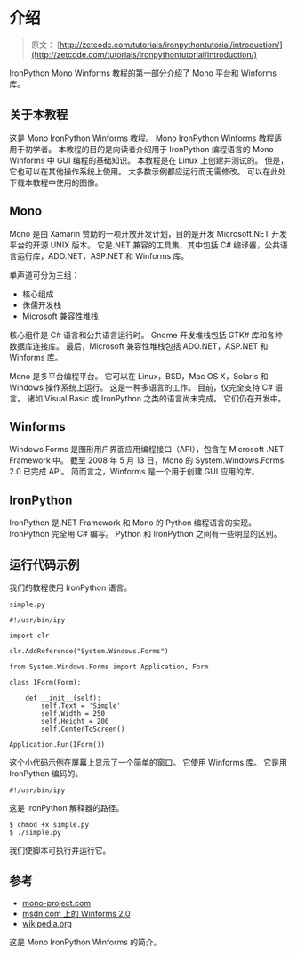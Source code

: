 # 介绍

> 原文： [http://zetcode.com/tutorials/ironpythontutorial/introduction/](http://zetcode.com/tutorials/ironpythontutorial/introduction/)

IronPython Mono Winforms 教程的第一部分介绍了 Mono 平台和 Winforms 库。

## 关于本教程

这是 Mono IronPython Winforms 教程。 Mono IronPython Winforms 教程适用于初学者。 本教程的目的是向读者介绍用于 IronPython 编程语言的 Mono Winforms 中 GUI 编程的基础知识。 本教程是在 Linux 上创建并测试的。 但是，它也可以在其他操作系统上使用。 大多数示例都应运行而无需修改。 可以在此处下载本教程中使用的图像。

## Mono

Mono 是由 Xamarin 赞助的一项开放开发计划，目的是开发 Microsoft.NET 开发平台的开源 UNIX 版本。 它是.NET 兼容的工具集，其中包括 C# 编译器，公共语言运行库，ADO.NET，ASP.NET 和 Winforms 库。

单声道可分为三组：

*   核心组成
*   侏儒开发栈
*   Microsoft 兼容性堆栈

核心组件是 C# 语言和公共语言运行时。 Gnome 开发堆栈包括 GTK# 库和各种数据库连接库。 最后，Microsoft 兼容性堆栈包括 ADO.NET，ASP.NET 和 Winforms 库。

Mono 是多平台编程平台。 它可以在 Linux，BSD，Mac OS X，Solaris 和 Windows 操作系统上运行。 这是一种多语言的工作。 目前，仅完全支持 C# 语言。 诸如 Visual Basic 或 IronPython 之类的语言尚未完成。 它们仍在开发中。

## Winforms

Windows Forms 是图形用户界面应用编程接口（API），包含在 Microsoft .NET Framework 中。 截至 2008 年 5 月 13 日，Mono 的 System.Windows.Forms 2.0 已完成 API。 简而言之，Winforms 是一个用于创建 GUI 应用的库。

## IronPython

IronPython 是.NET Framework 和 Mono 的 Python 编程语言的实现。 IronPython 完全用 C# 编写。 Python 和 IronPython 之间有一些明显的区别。

## 运行代码示例

我们的教程使用 IronPython 语言。

`simple.py`

```
#!/usr/bin/ipy

import clr

clr.AddReference("System.Windows.Forms")

from System.Windows.Forms import Application, Form

class IForm(Form):

    def __init__(self):
        self.Text = 'Simple'
        self.Width = 250
        self.Height = 200
        self.CenterToScreen()

Application.Run(IForm())

```

这个小代码示例在屏幕上显示了一个简单的窗口。 它使用 Winforms 库。 它是用 IronPython 编码的。

```
#!/usr/bin/ipy

```

这是 IronPython 解释器的路径。

```
$ chmod +x simple.py
$ ./simple.py

```

我们使脚本可执行并运行它。

## 参考

*   [mono-project.com](http://www.mono-project.com/)
*   [msdn.com 上的 Winforms 2.0](http://msdn.microsoft.com/en-us/library/bb966997.aspx)
*   [wikipedia.org](http://wikipedia.org/)

这是 Mono IronPython Winforms 的简介。